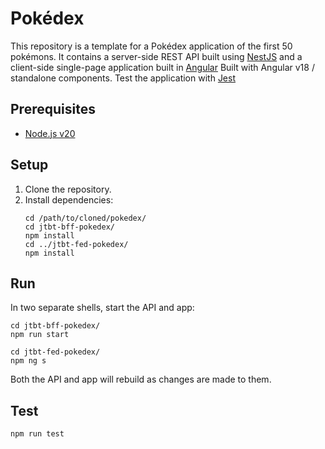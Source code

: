 # Pokédex

This repository is a template for a Pokédex application of the first 50 pokémons. It contains a server-side
REST API built using [NestJS](https://nestjs.com) and a client-side single-page
application built in [Angular](https://angular.dev)
Built with Angular v18 / standalone components.
Test the application with [Jest](https://jestjs.io)

## Prerequisites
* [Node.js v20](https://nodejs.org/en)

## Setup
1. Clone the repository.
2. Install dependencies:
    ```shell
    cd /path/to/cloned/pokedex/
    cd jtbt-bff-pokedex/
    npm install
    cd ../jtbt-fed-pokedex/
    npm install
    ```

## Run
In two separate shells, start the API and app:
```shell
cd jtbt-bff-pokedex/
npm run start
```
```shell
cd jtbt-fed-pokedex/
npm ng s
```
Both the API and app will rebuild as changes are made to them.

## Test
```shell
npm run test
```
